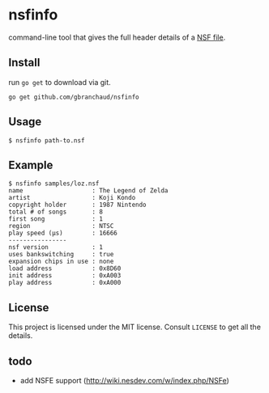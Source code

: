 # nsfinfo

command-line tool that gives the full header details of a [NSF file](http://wiki.nesdev.com/w/index.php/NSF).

## Install
run `go get` to download via git.

    go get github.com/gbranchaud/nsfinfo

## Usage
    $ nsfinfo path-to.nsf

## Example
    $ nsfinfo samples/loz.nsf
    name                   : The Legend of Zelda
    artist                 : Koji Kondo
    copyright holder       : 1987 Nintendo
    total # of songs       : 8
    first song             : 1
    region                 : NTSC
    play speed (µs)        : 16666
    ----------------
    nsf version            : 1
    uses bankswitching     : true
    expansion chips in use : none
    load address           : 0x8D60
    init address           : 0xA003
    play address           : 0xA000

## License
This project is licensed under the MIT license. Consult `LICENSE` to get all the details.

## todo
* add NSFE support (http://wiki.nesdev.com/w/index.php/NSFe)
